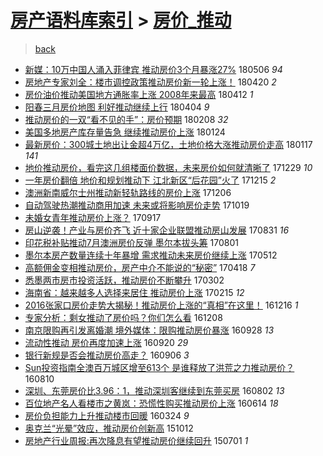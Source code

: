[房产语料库索引](../../README.md)  > [房价_推动](房价_推动.md)
====
> [back](../README.md)

- [新媒：10万中国人涌入菲律宾 推动房价3个月暴涨27%](http://jkwz.applinzi.com/ittc/7099923685534336011.html#%E6%96%B0%E5%AA%92%EF%BC%9A10%E4%B8%87%E4%B8%AD%E5%9B%BD%E4%BA%BA%E6%B6%8C%E5%85%A5%E8%8F%B2%E5%BE%8B%E5%AE%BE+%E6%8E%A8%E5%8A%A8%E6%88%BF%E4%BB%B73%E4%B8%AA%E6%9C%88%E6%9A%B4%E6%B6%A827%25) 180506 *94* 
- [房地产专家刘全：楼市调控政策推动房价新一轮上涨！](http://jkwz.applinzi.com/ittc/7093967197577937926.html#%E6%88%BF%E5%9C%B0%E4%BA%A7%E4%B8%93%E5%AE%B6%E5%88%98%E5%85%A8%EF%BC%9A%E6%A5%BC%E5%B8%82%E8%B0%83%E6%8E%A7%E6%94%BF%E7%AD%96%E6%8E%A8%E5%8A%A8%E6%88%BF%E4%BB%B7%E6%96%B0%E4%B8%80%E8%BD%AE%E4%B8%8A%E6%B6%A8%EF%BC%81) 180420 *2* 
- [房价油价推动美国地方通胀率上涨 2008年来最高](http://jkwz.applinzi.com/ittc/7091135236031382538.html#%E6%88%BF%E4%BB%B7%E6%B2%B9%E4%BB%B7%E6%8E%A8%E5%8A%A8%E7%BE%8E%E5%9B%BD%E5%9C%B0%E6%96%B9%E9%80%9A%E8%83%80%E7%8E%87%E4%B8%8A%E6%B6%A8+2008%E5%B9%B4%E6%9D%A5%E6%9C%80%E9%AB%98) 180412 *1* 
- [阳春三月房价地图 利好推动继续上行](http://jkwz.applinzi.com/ittc/7088101198253261834.html#%E9%98%B3%E6%98%A5%E4%B8%89%E6%9C%88%E6%88%BF%E4%BB%B7%E5%9C%B0%E5%9B%BE+%E5%88%A9%E5%A5%BD%E6%8E%A8%E5%8A%A8%E7%BB%A7%E7%BB%AD%E4%B8%8A%E8%A1%8C) 180404 *9* 
- [推动房价的一双“看不见的手”：房价预期](http://jkwz.applinzi.com/ittc/7067717322314089478.html#%E6%8E%A8%E5%8A%A8%E6%88%BF%E4%BB%B7%E7%9A%84%E4%B8%80%E5%8F%8C%E2%80%9C%E7%9C%8B%E4%B8%8D%E8%A7%81%E7%9A%84%E6%89%8B%E2%80%9D%EF%BC%9A%E6%88%BF%E4%BB%B7%E9%A2%84%E6%9C%9F) 180208 *32* 
- [美国多地房产库存量告急 继续推动房价上涨](http://jkwz.applinzi.com/ittc/7062177955885614091.html#%E7%BE%8E%E5%9B%BD%E5%A4%9A%E5%9C%B0%E6%88%BF%E4%BA%A7%E5%BA%93%E5%AD%98%E9%87%8F%E5%91%8A%E6%80%A5+%E7%BB%A7%E7%BB%AD%E6%8E%A8%E5%8A%A8%E6%88%BF%E4%BB%B7%E4%B8%8A%E6%B6%A8) 180124  
- [最新房价：300城土地出让金超4万亿，土地价格大涨推动房价走高](http://jkwz.applinzi.com/ittc/7059459708291646474.html#%E6%9C%80%E6%96%B0%E6%88%BF%E4%BB%B7%EF%BC%9A300%E5%9F%8E%E5%9C%9F%E5%9C%B0%E5%87%BA%E8%AE%A9%E9%87%91%E8%B6%854%E4%B8%87%E4%BA%BF%EF%BC%8C%E5%9C%9F%E5%9C%B0%E4%BB%B7%E6%A0%BC%E5%A4%A7%E6%B6%A8%E6%8E%A8%E5%8A%A8%E6%88%BF%E4%BB%B7%E8%B5%B0%E9%AB%98) 180117 *141* 
- [地价推动房价，看完这几组楼面价数据，未来房价如何就清晰了](http://jkwz.applinzi.com/ittc/7052460978841584656.html#%E5%9C%B0%E4%BB%B7%E6%8E%A8%E5%8A%A8%E6%88%BF%E4%BB%B7%EF%BC%8C%E7%9C%8B%E5%AE%8C%E8%BF%99%E5%87%A0%E7%BB%84%E6%A5%BC%E9%9D%A2%E4%BB%B7%E6%95%B0%E6%8D%AE%EF%BC%8C%E6%9C%AA%E6%9D%A5%E6%88%BF%E4%BB%B7%E5%A6%82%E4%BD%95%E5%B0%B1%E6%B8%85%E6%99%B0%E4%BA%86) 171229 *10* 
- [一年房价翻倍 地价和规划推动下 江北新区“后花园”火了](http://jkwz.applinzi.com/ittc/7047239917288031248.html#%E4%B8%80%E5%B9%B4%E6%88%BF%E4%BB%B7%E7%BF%BB%E5%80%8D+%E5%9C%B0%E4%BB%B7%E5%92%8C%E8%A7%84%E5%88%92%E6%8E%A8%E5%8A%A8%E4%B8%8B+%E6%B1%9F%E5%8C%97%E6%96%B0%E5%8C%BA%E2%80%9C%E5%90%8E%E8%8A%B1%E5%9B%AD%E2%80%9D%E7%81%AB%E4%BA%86) 171215 *2* 
- [澳洲新南威尔士州推动新轻轨路线的房价上涨](http://jkwz.applinzi.com/ittc/7043929783971349520.html#%E6%BE%B3%E6%B4%B2%E6%96%B0%E5%8D%97%E5%A8%81%E5%B0%94%E5%A3%AB%E5%B7%9E%E6%8E%A8%E5%8A%A8%E6%96%B0%E8%BD%BB%E8%BD%A8%E8%B7%AF%E7%BA%BF%E7%9A%84%E6%88%BF%E4%BB%B7%E4%B8%8A%E6%B6%A8) 171206  
- [自动驾驶热潮推动商用加速 未来或将影响房价走势](http://jkwz.applinzi.com/ittc/7026164183673078801.html#%E8%87%AA%E5%8A%A8%E9%A9%BE%E9%A9%B6%E7%83%AD%E6%BD%AE%E6%8E%A8%E5%8A%A8%E5%95%86%E7%94%A8%E5%8A%A0%E9%80%9F+%E6%9C%AA%E6%9D%A5%E6%88%96%E5%B0%86%E5%BD%B1%E5%93%8D%E6%88%BF%E4%BB%B7%E8%B5%B0%E5%8A%BF) 171019  
- [未婚女青年推动房价上涨？](http://jkwz.applinzi.com/ittc/7014210704142500881.html#%E6%9C%AA%E5%A9%9A%E5%A5%B3%E9%9D%92%E5%B9%B4%E6%8E%A8%E5%8A%A8%E6%88%BF%E4%BB%B7%E4%B8%8A%E6%B6%A8%EF%BC%9F) 170917  
- [房山逆袭！产业与房价齐飞 近十家企业联盟推动房山发展](http://jkwz.applinzi.com/ittc/7007974337116898320.html#%E6%88%BF%E5%B1%B1%E9%80%86%E8%A2%AD%EF%BC%81%E4%BA%A7%E4%B8%9A%E4%B8%8E%E6%88%BF%E4%BB%B7%E9%BD%90%E9%A3%9E+%E8%BF%91%E5%8D%81%E5%AE%B6%E4%BC%81%E4%B8%9A%E8%81%94%E7%9B%9F%E6%8E%A8%E5%8A%A8%E6%88%BF%E5%B1%B1%E5%8F%91%E5%B1%95) 170831 *16* 
- [印花税补贴推动7月澳洲房价反弹 墨尔本拔头筹](http://jkwz.applinzi.com/ittc/6996776088251139088.html#%E5%8D%B0%E8%8A%B1%E7%A8%8E%E8%A1%A5%E8%B4%B4%E6%8E%A8%E5%8A%A87%E6%9C%88%E6%BE%B3%E6%B4%B2%E6%88%BF%E4%BB%B7%E5%8F%8D%E5%BC%B9+%E5%A2%A8%E5%B0%94%E6%9C%AC%E6%8B%94%E5%A4%B4%E7%AD%B9) 170801  
- [墨尔本房产数量连续十年暴增 需求推动未来房价继续上涨](http://jkwz.applinzi.com/ittc/6966724867859678212.html#%E5%A2%A8%E5%B0%94%E6%9C%AC%E6%88%BF%E4%BA%A7%E6%95%B0%E9%87%8F%E8%BF%9E%E7%BB%AD%E5%8D%81%E5%B9%B4%E6%9A%B4%E5%A2%9E+%E9%9C%80%E6%B1%82%E6%8E%A8%E5%8A%A8%E6%9C%AA%E6%9D%A5%E6%88%BF%E4%BB%B7%E7%BB%A7%E7%BB%AD%E4%B8%8A%E6%B6%A8) 170512  
- [高额佣金变相推动房价，房产中介不能说的“秘密”](http://jkwz.applinzi.com/ittc/6957904725763687429.html#%E9%AB%98%E9%A2%9D%E4%BD%A3%E9%87%91%E5%8F%98%E7%9B%B8%E6%8E%A8%E5%8A%A8%E6%88%BF%E4%BB%B7%EF%BC%8C%E6%88%BF%E4%BA%A7%E4%B8%AD%E4%BB%8B%E4%B8%8D%E8%83%BD%E8%AF%B4%E7%9A%84%E2%80%9C%E7%A7%98%E5%AF%86%E2%80%9D) 170418 *7* 
- [悉墨两市房市投资活跃，推动房价不断攀升](http://jkwz.applinzi.com/ittc/6940345152873956357.html#%E6%82%89%E5%A2%A8%E4%B8%A4%E5%B8%82%E6%88%BF%E5%B8%82%E6%8A%95%E8%B5%84%E6%B4%BB%E8%B7%83%EF%BC%8C%E6%8E%A8%E5%8A%A8%E6%88%BF%E4%BB%B7%E4%B8%8D%E6%96%AD%E6%94%80%E5%8D%87) 170302  
- [海南省：越来越多人选择来居住 推动房价上涨](http://jkwz.applinzi.com/ittc/6934928200349254661.html#%E6%B5%B7%E5%8D%97%E7%9C%81%EF%BC%9A%E8%B6%8A%E6%9D%A5%E8%B6%8A%E5%A4%9A%E4%BA%BA%E9%80%89%E6%8B%A9%E6%9D%A5%E5%B1%85%E4%BD%8F+%E6%8E%A8%E5%8A%A8%E6%88%BF%E4%BB%B7%E4%B8%8A%E6%B6%A8) 170215 *12* 
- [2016张家口房价走势大揭秘！推动房价上涨的“真相”在这里！](http://jkwz.applinzi.com/ittc/6912230434187772933.html#2016%E5%BC%A0%E5%AE%B6%E5%8F%A3%E6%88%BF%E4%BB%B7%E8%B5%B0%E5%8A%BF%E5%A4%A7%E6%8F%AD%E7%A7%98%EF%BC%81%E6%8E%A8%E5%8A%A8%E6%88%BF%E4%BB%B7%E4%B8%8A%E6%B6%A8%E7%9A%84%E2%80%9C%E7%9C%9F%E7%9B%B8%E2%80%9D%E5%9C%A8%E8%BF%99%E9%87%8C%EF%BC%81) 161216 *1* 
- [专家分析：剩女推动了房价吗？你们怎么看](http://jkwz.applinzi.com/ittc/6909220495735391236.html#%E4%B8%93%E5%AE%B6%E5%88%86%E6%9E%90%EF%BC%9A%E5%89%A9%E5%A5%B3%E6%8E%A8%E5%8A%A8%E4%BA%86%E6%88%BF%E4%BB%B7%E5%90%97%EF%BC%9F%E4%BD%A0%E4%BB%AC%E6%80%8E%E4%B9%88%E7%9C%8B) 161208  
- [南京限购再引发离婚潮 境外媒体：限购推动房价暴涨](http://jkwz.applinzi.com/ittc/6882857536356631557.html#%E5%8D%97%E4%BA%AC%E9%99%90%E8%B4%AD%E5%86%8D%E5%BC%95%E5%8F%91%E7%A6%BB%E5%A9%9A%E6%BD%AE+%E5%A2%83%E5%A4%96%E5%AA%92%E4%BD%93%EF%BC%9A%E9%99%90%E8%B4%AD%E6%8E%A8%E5%8A%A8%E6%88%BF%E4%BB%B7%E6%9A%B4%E6%B6%A8) 160928 *13* 
- [流动性推动 房价再度加速上涨](http://jkwz.applinzi.com/ittc/6879838968681595908.html#%E6%B5%81%E5%8A%A8%E6%80%A7%E6%8E%A8%E5%8A%A8+%E6%88%BF%E4%BB%B7%E5%86%8D%E5%BA%A6%E5%8A%A0%E9%80%9F%E4%B8%8A%E6%B6%A8) 160920 *29* 
- [银行新规是否会推动房价高走？](http://jkwz.applinzi.com/ittc/6874768251183170565.html#%E9%93%B6%E8%A1%8C%E6%96%B0%E8%A7%84%E6%98%AF%E5%90%A6%E4%BC%9A%E6%8E%A8%E5%8A%A8%E6%88%BF%E4%BB%B7%E9%AB%98%E8%B5%B0%EF%BC%9F) 160906 *3* 
- [Sun投资指南全澳百万城区增至613个 是谁释放了洪荒之力推动房价？](http://jkwz.applinzi.com/ittc/6864790811862107141.html#Sun%E6%8A%95%E8%B5%84%E6%8C%87%E5%8D%97%E5%85%A8%E6%BE%B3%E7%99%BE%E4%B8%87%E5%9F%8E%E5%8C%BA%E5%A2%9E%E8%87%B3613%E4%B8%AA+%E6%98%AF%E8%B0%81%E9%87%8A%E6%94%BE%E4%BA%86%E6%B4%AA%E8%8D%92%E4%B9%8B%E5%8A%9B%E6%8E%A8%E5%8A%A8%E6%88%BF%E4%BB%B7%EF%BC%9F) 160810  
- [深圳、东莞房价比3.96：1，推动深圳客继续到东莞买房](http://jkwz.applinzi.com/ittc/6861700787276874756.html#%E6%B7%B1%E5%9C%B3%E3%80%81%E4%B8%9C%E8%8E%9E%E6%88%BF%E4%BB%B7%E6%AF%943.96%EF%BC%9A1%EF%BC%8C%E6%8E%A8%E5%8A%A8%E6%B7%B1%E5%9C%B3%E5%AE%A2%E7%BB%A7%E7%BB%AD%E5%88%B0%E4%B8%9C%E8%8E%9E%E4%B9%B0%E6%88%BF) 160802 *13* 
- [百位地产名人看楼市之黄岚：恐慌性购买推动房价上涨](http://jkwz.applinzi.com/ittc/6843510870646457349.html#%E7%99%BE%E4%BD%8D%E5%9C%B0%E4%BA%A7%E5%90%8D%E4%BA%BA%E7%9C%8B%E6%A5%BC%E5%B8%82%E4%B9%8B%E9%BB%84%E5%B2%9A%EF%BC%9A%E6%81%90%E6%85%8C%E6%80%A7%E8%B4%AD%E4%B9%B0%E6%8E%A8%E5%8A%A8%E6%88%BF%E4%BB%B7%E4%B8%8A%E6%B6%A8) 160614 *18* 
- [房价负担能力上升推动楼市回暖](http://jkwz.applinzi.com/ittc/6813143768836342789.html#%E6%88%BF%E4%BB%B7%E8%B4%9F%E6%8B%85%E8%83%BD%E5%8A%9B%E4%B8%8A%E5%8D%87%E6%8E%A8%E5%8A%A8%E6%A5%BC%E5%B8%82%E5%9B%9E%E6%9A%96) 160324 *9* 
- [奥克兰“光晕”效应，推动房价创新高](http://jkwz.applinzi.com/ittc/6752259502586545156.html#%E5%A5%A5%E5%85%8B%E5%85%B0%E2%80%9C%E5%85%89%E6%99%95%E2%80%9D%E6%95%88%E5%BA%94%EF%BC%8C%E6%8E%A8%E5%8A%A8%E6%88%BF%E4%BB%B7%E5%88%9B%E6%96%B0%E9%AB%98) 151012  
- [房地产行业周报:再次降息有望推动房价继续回升](http://jkwz.applinzi.com/ittc/547650611425785691.html#%E6%88%BF%E5%9C%B0%E4%BA%A7%E8%A1%8C%E4%B8%9A%E5%91%A8%E6%8A%A5%3A%E5%86%8D%E6%AC%A1%E9%99%8D%E6%81%AF%E6%9C%89%E6%9C%9B%E6%8E%A8%E5%8A%A8%E6%88%BF%E4%BB%B7%E7%BB%A7%E7%BB%AD%E5%9B%9E%E5%8D%87) 150701 *1* 
